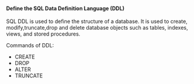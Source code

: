#### Define the SQL Data Definition Language (DDL)

SQL DDL is used to define the structure of a database. It is used to create, modify,truncate,drop and delete database objects such as tables, indexes, views, and stored procedures.

Commands of DDL:

- CREATE		
- DROP	
- ALTER	
- TRUNCATE
